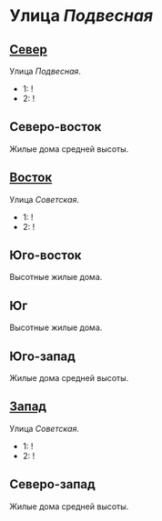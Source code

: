 # Улица *Подвесная*

## [Север](./585070.md)

Улица *Подвесная*.

* 1:    !
* 2:    !

## Северо-восток

Жилые дома средней высоты.

## [Восток](./590080.md)

Улица *Советская*.

* 1:    !
* 2:    !

## Юго-восток

Высотные жилые дома.

## Юг

Высотные жилые дома.

## Юго-запад

Жилые дома средней высоты.

## [Запад](./570080.md)

Улица *Советская*.

* 1:    !
* 2:    !

## Северо-запад

Жилые дома средней высоты.
